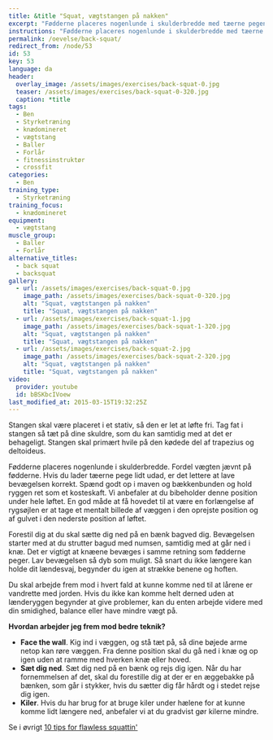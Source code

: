```yaml
---
title: &title "Squat, vægtstangen på nakken"
excerpt: "Fødderne placeres nogenlunde i skulderbredde med tæerne pegende let udad og knæene skal pege ud over tæerne. Herfra går du så langt ned i knæ, som du kan. Rejs dig igen."
instructions: "Fødderne placeres nogenlunde i skulderbredde med tæerne pegende let udad og knæene skal pege ud over tæerne. Herfra går du så langt ned i knæ, som du kan. Rejs dig igen."
permalink: /oevelse/back-squat/
redirect_from: /node/53
id: 53
key: 53
language: da
header:
  overlay_image: /assets/images/exercises/back-squat-0.jpg
  teaser: /assets/images/exercises/back-squat-0-320.jpg
  caption: *title
tags:
  - Ben
  - Styrketræning
  - knædomineret
  - vægtstang
  - Baller
  - Forlår
  - fitnessinstruktør
  - crossfit
categories:
  - Ben
training_type: 
  - Styrketræning
training_focus: 
  - knædomineret
equipment:
  - vægtstang
muscle_group:
  - Baller
  - Forlår
alternative_titles:
  - back squat
  - backsquat
gallery:
  - url: /assets/images/exercises/back-squat-0.jpg
    image_path: /assets/images/exercises/back-squat-0-320.jpg
    alt: "Squat, vægtstangen på nakken"
    title: "Squat, vægtstangen på nakken"
  - url: /assets/images/exercises/back-squat-1.jpg
    image_path: /assets/images/exercises/back-squat-1-320.jpg
    alt: "Squat, vægtstangen på nakken"
    title: "Squat, vægtstangen på nakken"
  - url: /assets/images/exercises/back-squat-2.jpg
    image_path: /assets/images/exercises/back-squat-2-320.jpg
    alt: "Squat, vægtstangen på nakken"
    title: "Squat, vægtstangen på nakken"
video:
  provider: youtube
  id: bBSKbcIVoew
last_modified_at: 2015-03-15T19:32:25Z
---
```


Stangen skal være placeret i et stativ, så den er let at løfte fri. Tag fat i stangen så tæt på dine skuldre, som du kan samtidig med at det er behageligt. Stangen skal primært hvile på den kødede del af trapezius og deltoideus.

Fødderne placeres nogenlunde i skulderbredde. Fordel vægten jævnt på fødderne. Hvis du lader tæerne pege lidt udad, er det lettere at lave bevægelsen korrekt. Spænd godt op i maven og bækkenbunden og hold ryggen ret som et kosteskaft. Vi anbefaler at du bibeholder denne position under hele løftet. En god måde at få hovedet til at være en forlængelse af rygsøjlen er at tage et mentalt billede af væggen i den oprejste position og af gulvet i den nederste position af løftet.

Forestil dig at du skal sætte dig ned på en bænk bagved dig. Bevægelsen starter med at du strutter bagud med numsen, samtidig med at går ned i knæ. Det er vigtigt at knæene bevæges i samme retning som fødderne peger. Lav bevægelsen så dyb som muligt. Så snart du ikke længere kan holde dit lændesvaj, begynder du igen at strække benene og hoften.

Du skal arbejde frem mod i hvert fald at kunne komme ned til at lårene er vandrette med jorden. Hvis du ikke kan komme helt derned uden at lænderyggen begynder at give problemer, kan du enten arbejde videre med din smidighed, balance eller have mindre vægt på.

**Hvordan arbejder jeg frem mod bedre teknik?**

- **Face the wall**. Kig ind i væggen, og stå tæt på, så dine bøjede arme netop kan røre væggen. Fra denne position skal du gå ned i knæ og op igen uden at ramme med hverken knæ eller hoved.
- **Sæt dig ned**. Sæt dig ned på en bænk og rejs dig igen. Når du har fornemmelsen af det, skal du forestille dig at der er en æggebakke på bænken, som går i stykker, hvis du sætter dig får hårdt og i stedet rejse dig igen.
- **Kiler**. Hvis du har brug for at bruge kiler under hælene for at kunne komme lidt længere ned, anbefaler vi at du gradvist gør kilerne mindre.

Se i øvrigt [10 tips for flawless squattin'](http://www.t-nation.com/free_online_article/sports_body_training_performance/10_tips_for_flawless_squattin)
